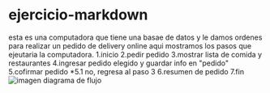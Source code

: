 # ejercicio-markdown
esta es una computadora  que tiene una basae de datos y le damos ordenes para realizar un pedido de delivery online aqui mostramos los pasos que ejeutaria la computadora.
1.inicio
2.pedir pedido
3.mostrar lista de comida y restaurantes
4.ingresar pedido elegido y guardar info en "pedido"
5.cofirmar pedido 
*5.1 no, regresa al paso 3
6.resumen de pedido
7.fin
![imagen diagrama de flujo](http://i68.tinypic.com/14ln6ur.jpg)